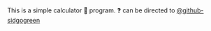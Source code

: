 This is a simple calculator :abacus: program. :question: can be directed to [@github-sidgogreen](https:/github.com/github-sidgogreen)
